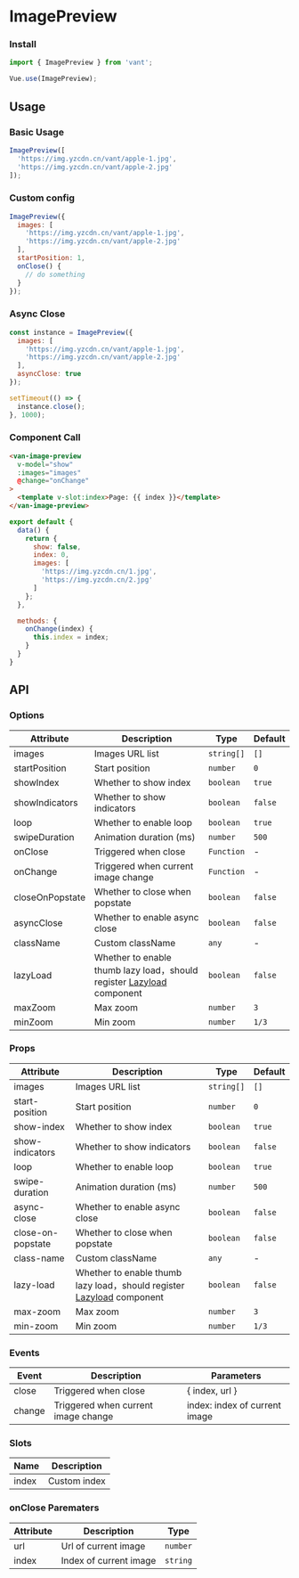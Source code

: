 # ImagePreview

### Install

```js
import { ImagePreview } from 'vant';

Vue.use(ImagePreview);
```

## Usage

### Basic Usage

```javascript
ImagePreview([
  'https://img.yzcdn.cn/vant/apple-1.jpg',
  'https://img.yzcdn.cn/vant/apple-2.jpg'
]);
```

### Custom config

```javascript
ImagePreview({
  images: [
    'https://img.yzcdn.cn/vant/apple-1.jpg',
    'https://img.yzcdn.cn/vant/apple-2.jpg'
  ],
  startPosition: 1,
  onClose() {
    // do something
  }
});
```

### Async Close

```javascript
const instance = ImagePreview({
  images: [
    'https://img.yzcdn.cn/vant/apple-1.jpg',
    'https://img.yzcdn.cn/vant/apple-2.jpg'
  ],
  asyncClose: true
});

setTimeout(() => {
  instance.close();
}, 1000);
```

### Component Call

```html
<van-image-preview
  v-model="show"
  :images="images"
  @change="onChange"
>
  <template v-slot:index>Page: {{ index }}</template>
</van-image-preview>
```

```js
export default {
  data() {
    return {
      show: false,
      index: 0,
      images: [
        'https://img.yzcdn.cn/1.jpg',
        'https://img.yzcdn.cn/2.jpg'
      ]
    };
  },

  methods: {
    onChange(index) {
      this.index = index;
    }
  }
}
```

## API

### Options

| Attribute | Description | Type | Default |
|------|------|------|------|
| images | Images URL list | `string[]` | `[]` |
| startPosition | Start position | `number` | `0` |
| showIndex | Whether to show index | `boolean` | `true` |
| showIndicators | Whether to show indicators | `boolean` | `false` |
| loop | Whether to enable loop | `boolean` | `true` |
| swipeDuration | Animation duration (ms) | `number` | `500` |
| onClose | Triggered when close | `Function` | - |
| onChange | Triggered when current image change | `Function` | - |
| closeOnPopstate | Whether to close when popstate | `boolean` | `false` |
| asyncClose | Whether to enable async close | `boolean` | `false` |
| className | Custom className | `any` | - |
| lazyLoad | Whether to enable thumb lazy load，should register [Lazyload](#/en-US/lazyload) component | `boolean` | `false` |
| maxZoom | Max zoom | `number` | `3` |
| minZoom | Min zoom | `number` | `1/3` |

### Props

| Attribute | Description | Type | Default |
|------|------|------|------|
| images | Images URL list | `string[]` | `[]` |
| start-position | Start position | `number` | `0` |
| show-index | Whether to show index | `boolean` | `true` |
| show-indicators | Whether to show indicators | `boolean` | `false` |
| loop | Whether to enable loop | `boolean` | `true` |
| swipe-duration | Animation duration (ms) | `number` | `500` |
| async-close | Whether to enable async close | `boolean` | `false` |
| close-on-popstate | Whether to close when popstate | `boolean` | `false` |
| class-name | Custom className | `any` | - |
| lazy-load | Whether to enable thumb lazy load，should register [Lazyload](#/en-US/lazyload) component | `boolean` | `false` |
| max-zoom | Max zoom | `number` | `3` |
| min-zoom | Min zoom | `number` | `1/3` |

### Events

| Event | Description | Parameters |
|------|------|------|
| close | Triggered when close | { index, url } |
| change | Triggered when current image change | index: index of current image |

### Slots

| Name | Description |
|------|------|
| index | Custom index |

### onClose Parematers

| Attribute | Description | Type |
|------|------|------|
| url | Url of current image | `number` |
| index | Index of current image | `string` |
